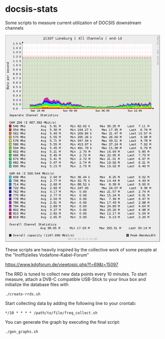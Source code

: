# docsis-stats
Some scripts to measure current utilization of DOCSIS downstream channels

![24h graph](example.png)

These scripts are heavily inspired by the collective work of some people at the
"Inoffizielles Vodafone-Kabel-Forum"

https://www.kdgforum.de/viewtopic.php?f=69&t=15097

The RRD is tuned to collect new data points every 10 minutes. To start
measure, attach a DVB-C compatible USB-Stick to your linux box and initialize
the database files with

```
./create-rrds.sh
```

Start collecting data by adding the following line to your crontab:

```
*/10 * * * * /path/to/file/freq_collect.sh
```

You can generate the graph by executing the final script:

```
./gen_graphs.sh
```
